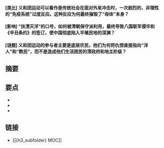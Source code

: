 #### [类比] 义和团运动可以看作是传统社会在面对外来冲击时，一次剧烈的、非理性的“免疫系统”过度反应。这种反应为何最终摧毁了“母体”本身？


#### [影响] “扶清灭洋”的口号，如何被清朝保守派利用，最终导致八国联军侵华和《辛丑条约》的签订，使中国彻底陷入半殖民地的深渊？


#### [谜题] 义和团运动的参与者主要是底层农民，他们为何将仇恨直接指向“洋人”和“教民”，而不是造成他们生活困苦的清政府和地主阶级？


## 摘要


## 要点

- 
- 
- 

## 链接

- [[{h3_subfolder} MOC]]
